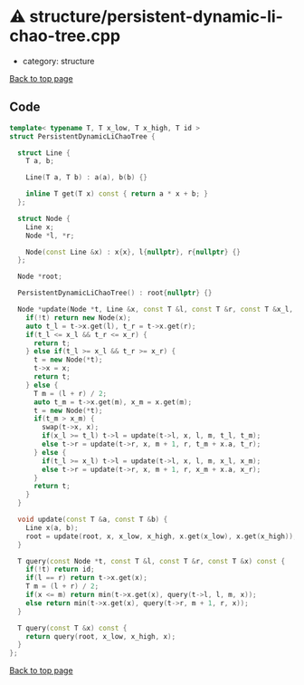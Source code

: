 <!-- mathjax config similar to math.stackexchange -->
<script type="text/javascript" async
  src="https://cdnjs.cloudflare.com/ajax/libs/mathjax/2.7.5/MathJax.js?config=TeX-MML-AM_CHTML">
</script>
<script type="text/x-mathjax-config">
  MathJax.Hub.Config({
    TeX: { equationNumbers: { autoNumber: "AMS" }},
    tex2jax: {
      inlineMath: [ ['$','$'] ],
      processEscapes: true
    },
    "HTML-CSS": { matchFontHeight: false },
    displayAlign: "left",
    displayIndent: "2em"
  });
</script>

<script type="text/javascript" src="https://cdnjs.cloudflare.com/ajax/libs/jquery/3.4.1/jquery.min.js"></script>
<script src="https://cdn.jsdelivr.net/npm/jquery-balloon-js@1.1.2/jquery.balloon.min.js" integrity="sha256-ZEYs9VrgAeNuPvs15E39OsyOJaIkXEEt10fzxJ20+2I=" crossorigin="anonymous"></script>
<script type="text/javascript" src="../../assets/js/copy-button.js"></script>
<link rel="stylesheet" href="../../assets/css/copy-button.css" />


# :warning: structure/persistent-dynamic-li-chao-tree.cpp
* category: structure


[Back to top page](../../index.html)



## Code
```cpp
template< typename T, T x_low, T x_high, T id >
struct PersistentDynamicLiChaoTree {

  struct Line {
    T a, b;

    Line(T a, T b) : a(a), b(b) {}

    inline T get(T x) const { return a * x + b; }
  };

  struct Node {
    Line x;
    Node *l, *r;

    Node(const Line &x) : x{x}, l{nullptr}, r{nullptr} {}
  };

  Node *root;

  PersistentDynamicLiChaoTree() : root{nullptr} {}

  Node *update(Node *t, Line &x, const T &l, const T &r, const T &x_l, const T &x_r) {
    if(!t) return new Node(x);
    auto t_l = t->x.get(l), t_r = t->x.get(r);
    if(t_l <= x_l && t_r <= x_r) {
      return t;
    } else if(t_l >= x_l && t_r >= x_r) {
      t = new Node(*t);
      t->x = x;
      return t;
    } else {
      T m = (l + r) / 2;
      auto t_m = t->x.get(m), x_m = x.get(m);
      t = new Node(*t);
      if(t_m > x_m) {
        swap(t->x, x);
        if(x_l >= t_l) t->l = update(t->l, x, l, m, t_l, t_m);
        else t->r = update(t->r, x, m + 1, r, t_m + x.a, t_r);
      } else {
        if(t_l >= x_l) t->l = update(t->l, x, l, m, x_l, x_m);
        else t->r = update(t->r, x, m + 1, r, x_m + x.a, x_r);
      }
      return t;
    }
  }

  void update(const T &a, const T &b) {
    Line x(a, b);
    root = update(root, x, x_low, x_high, x.get(x_low), x.get(x_high));
  }

  T query(const Node *t, const T &l, const T &r, const T &x) const {
    if(!t) return id;
    if(l == r) return t->x.get(x);
    T m = (l + r) / 2;
    if(x <= m) return min(t->x.get(x), query(t->l, l, m, x));
    else return min(t->x.get(x), query(t->r, m + 1, r, x));
  }

  T query(const T &x) const {
    return query(root, x_low, x_high, x);
  }
};

```

[Back to top page](../../index.html)

